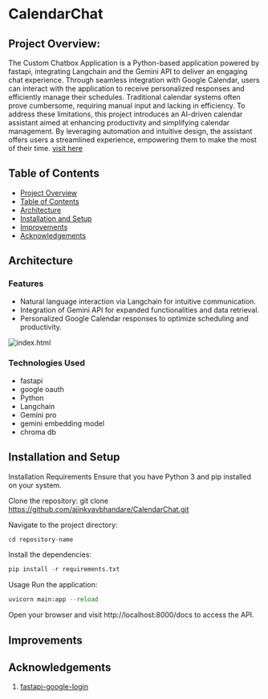 # CalendarChat

## Project Overview:<br>

The Custom Chatbox Application is a Python-based application powered by fastapi, integrating Langchain and the Gemini API to deliver an engaging chat experience. Through seamless integration with Google Calendar, users can interact with the application to receive personalized responses and efficiently manage their schedules.
Traditional calendar systems often prove cumbersome, requiring manual input and lacking in efficiency. To address these limitations, this project introduces an AI-driven calendar assistant aimed at enhancing productivity and simplifying calendar management. By leveraging automation and intuitive design, the assistant offers users a streamlined experience, empowering them to make the most of their time. [visit here](https://ajinkyavbhandare.github.io/CalendarChat/)

## Table of Contents
- [Project Overview](##project-overview)
- [Table of Contents](##table-of-contents)
- [Architecture](##Architecture)
- [Installation and Setup](##installation-and-setup)
- [Improvements](##improvements)
- [Acknowledgements](##acknowledgements)

## Architecture
### Features
- Natural language interaction via Langchain for intuitive communication.
- Integration of Gemini API for expanded functionalities and data retrieval.
- Personalized Google Calendar responses to optimize scheduling and productivity.

![index.html](https://github.com/ajinkyavbhandare/FastAPI_Oauth/blob/main/images/demo.jpeg)

### Technologies Used
- fastapi
- google oauth
- Python
- Langchain
- Gemini pro
- gemini embedding model
- chroma db<br>

## Installation and Setup

Installation Requirements
Ensure that you have Python 3 and pip installed on your system.

Clone the repository:
git clone https://github.com/ajinkyavbhandare/CalendarChat.git



Navigate to the project directory:


```python
cd repository-name
```

Install the dependencies:

```python
pip install -r requirements.txt
```

Usage
Run the application:
```python
uvicorn main:app --reload
```

Open your browser and visit http://localhost:8000/docs to access the API.

## Improvements

## Acknowledgements
1. [fastapi-google-login](https://github.com/authlib/demo-oauth-client/tree/master/fastapi-google-login)



